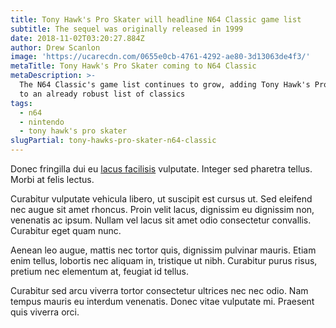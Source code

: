 ```yaml
---
title: Tony Hawk's Pro Skater will headline N64 Classic game list
subtitle: The sequel was originally released in 1999
date: 2018-11-02T03:20:27.884Z
author: Drew Scanlon
image: 'https://ucarecdn.com/0655e0cb-4761-4292-ae80-3d13063de4f3/'
metaTitle: Tony Hawk's Pro Skater coming to N64 Classic
metaDescription: >-
  The N64 Classic's game list continues to grow, adding Tony Hawk's Pro Skater
  to an already robust list of classics
tags:
  - n64
  - nintendo
  - tony hawk's pro skater
slugPartial: tony-hawks-pro-skater-n64-classic
---
```

Donec fringilla dui eu [lacus facilisis](https://google.com) vulputate. Integer sed pharetra tellus. Morbi at felis lectus. 

Curabitur vulputate vehicula libero, ut suscipit est cursus ut. Sed eleifend nec augue sit amet rhoncus. Proin velit lacus, dignissim eu dignissim non, venenatis ac ipsum. Nullam vel lacus sit amet odio consectetur convallis. Curabitur eget quam nunc.

Aenean leo augue, mattis nec tortor quis, dignissim pulvinar mauris. Etiam enim tellus, lobortis nec aliquam in, tristique ut nibh. Curabitur purus risus, pretium nec elementum at, feugiat id tellus. 

Curabitur sed arcu viverra tortor consectetur ultrices nec nec odio. Nam tempus mauris eu interdum venenatis. Donec vitae vulputate mi. Praesent quis viverra orci.
